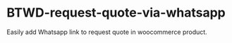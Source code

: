 # BTWD-request-quote-via-whatsapp
Easily add Whatsapp link to request quote in woocommerce product.
